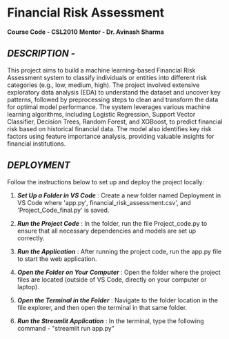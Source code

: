 # Financial Risk Assessment

**Course Code - CSL2010**
**Mentor - Dr. Avinash Sharma**

## _DESCRIPTION_ - 
This project aims to build a machine learning-based Financial Risk Assessment system to classify individuals or entities into different risk categories (e.g., low, medium, high). The project involved extensive exploratory data analysis (EDA) to understand the dataset and uncover key patterns, followed by preprocessing steps to clean and transform the data for optimal model performance.
The system leverages various machine learning algorithms, including Logistic Regression, Support Vector Classifier, Decision Trees, Random Forest, and XGBoost, to predict financial risk based on historical financial data. The model also identifies key risk factors using feature importance analysis, providing valuable insights for financial institutions.

## _DEPLOYMENT_
Follow the instructions below to set up and deploy the project locally:

1. **_Set Up a Folder in VS Code_** :
Create a new folder named Deployment in VS Code where 'app.py', financial_risk_assessment.csv', and 'Project_Code_final.py' is saved.

2. **_Run the Project Code_** :
In the folder, run the file Project_code.py to ensure that all necessary dependencies and models are set up correctly.

3. **_Run the Application_** :
After running the project code, run the app.py file to start the web application.

4. **_Open the Folder on Your Computer_** :
Open the folder where the project files are located (outside of VS Code, directly on your computer or laptop).

5. **_Open the Terminal in the Folder_** :
Navigate to the folder location in the file explorer, and then open the terminal in that same folder.

6. **_Run the Streamlit Application_** :
In the terminal, type the following command - "streamlit run app.py"



